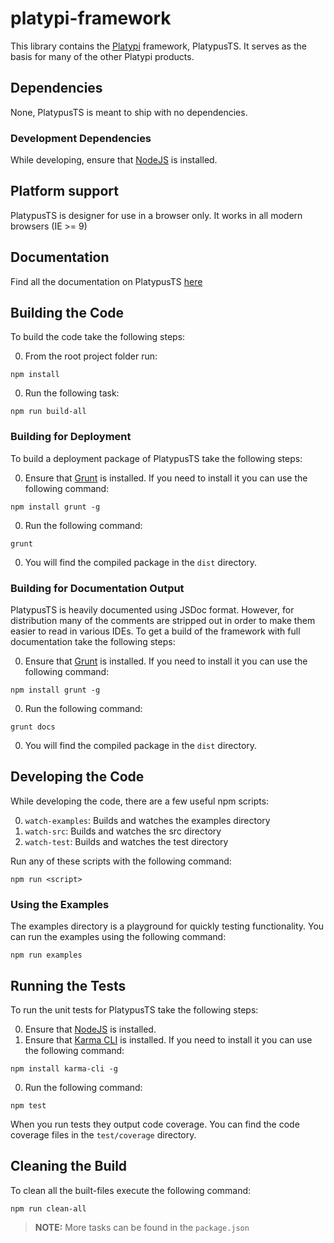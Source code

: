 # platypi-framework

This library contains the [Platypi](https://platypi.io) framework, PlatypusTS. It serves as the basis for many of the other Platypi products.

## Dependencies

None, PlatypusTS is meant to ship with no dependencies.

### Development Dependencies

While developing, ensure that [NodeJS](http://nodejs.org/) is installed.

## Platform support

PlatypusTS is designer for use in a browser only. It works in all modern browsers (IE >= 9)

## Documentation

Find all the documentation on PlatypusTS [here](https://platypi.io/docs)

## Building the Code

To build the code take the following steps:

0. From the root project folder run:
```shell
npm install
```
0. Run the following task:
```
npm run build-all
```

### Building for Deployment

To build a deployment package of PlatypusTS take the following steps:

0. Ensure that [Grunt](http://gruntjs.com/) is installed. If you need to install it you can use the following command:
```shell
npm install grunt -g
```
0. Run the following command:
```shell
grunt
```
0. You will find the compiled package in the `dist` directory.

### Building for Documentation Output

PlatypusTS is heavily documented using JSDoc format. However, for distribution many of the comments are stripped out in order to make 
them easier to read in various IDEs. To get a build of the framework with full documentation take the following steps:

0. Ensure that [Grunt](http://gruntjs.com/) is installed. If you need to install it you can use the following command:
```shell
npm install grunt -g
```
0. Run the following command:
```shell
grunt docs
```
0. You will find the compiled package in the `dist` directory.

## Developing the Code

While developing the code, there are a few useful npm scripts:

0. `watch-examples`: Builds and watches the examples directory
0. `watch-src`: Builds and watches the src directory
0. `watch-test`: Builds and watches the test directory

Run any of these scripts with the following command:

```shell
npm run <script>
```

### Using the Examples

The examples directory is a playground for quickly testing functionality. You can run the examples using the following command:

```shell
npm run examples
```

## Running the Tests

To run the unit tests for PlatypusTS take the following steps:

0. Ensure that [NodeJS](http://nodejs.org/) is installed.
0. Ensure that [Karma CLI](http://karma-runner.github.io/) is installed. If you need to install it you can use the following command:
```shell
npm install karma-cli -g
```
0. Run the following command:
```shell
npm test
```

When you run tests they output code coverage. You can find the code coverage files in the `test/coverage` directory.

## Cleaning the Build

To clean all the built-files execute the following command:

```shell
npm run clean-all
```

> **NOTE:** More tasks can be found in the `package.json`
